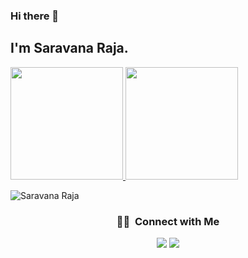 ### Hi there 👋

<h2>I'm Saravana Raja.</h2>



<p>
<a href="#">
  <img height="180em" src="https://github-readme-stats.vercel.app/api?username=saravanaraja25&show_icons=true&theme=radical&count_private=true" />
  <img height="180em" src="https://github-readme-stats-eight-theta.vercel.app/api/top-langs/?username=saravanaraja25&theme=radical&layout=compact&exclude_lang=java+r" />
</a>
</p>

<p align="left"> <img src="https://komarev.com/ghpvc/?username=saravanaraja25" alt="Saravana Raja" /> </p>
<h3 style="text-align:center;"> 🤝🏻 &nbsp;Connect with Me </h3>

<p align="center">
<a href="https://saravanaraja.in"><img src="https://img.shields.io/badge/-saravanaraja.in-3423A6?style=flat-square&logo=Google-Chrome&logoColor=white"/></a>
<a href="https://www.linkedin.com/in/saravanaraja25"><img src="https://img.shields.io/badge/-Saravana%20Raja-0077B5?style=flat-square&logo=Linkedin&logoColor=white"/></a>
 </p>

<!--
**saravanaraja25/saravanaraja25** is a ✨ _special_ ✨ repository because its `README.md` (this file) appears on your GitHub profile.

Here are some ideas to get you started:

- 🔭 I’m currently working on ...
- 🌱 I’m currently learning ...
- 👯 I’m looking to collaborate on ...
- 🤔 I’m looking for help with ...
- 💬 Ask me about ...
- 📫 How to reach me: ...
- 😄 Pronouns: ...
- ⚡ Fun fact: ...
-->
